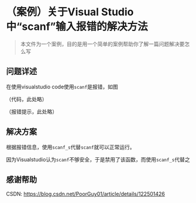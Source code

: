 # （案例）关于Visual Studio 中“scanf”输入报错的解决方法

> 本文件为一个案例，目的是用一个简单的案例帮助你了解一篇问题解决要怎么写

## 问题详述

在使用visualstudio code使用`scanf`是报错，如图

（代码，此处略）

（报错提示，此处略）

## 解决方案

根据报错信息，使用`scanf_s`代替`scanf`就可以正常运行。

因为Visualstudio认为`scanf`不够安全，于是禁用了该函数，而使用`scanf_s`代替之



## 感谢帮助

CSDN: https://blog.csdn.net/PoorGuy01/article/details/122501426